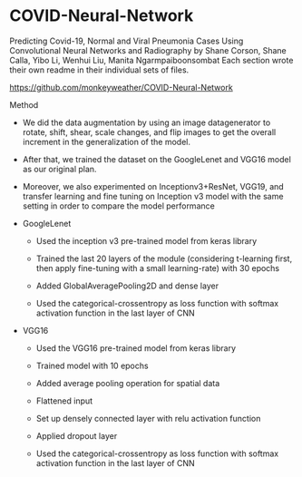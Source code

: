 # COVID-Neural-Network

Predicting Covid-19, Normal and Viral Pneumonia Cases Using Convolutional Neural Networks and Radiography by 
Shane Corson, 
Shane Calla, 
Yibo Li, 
Wenhui Liu, 
Manita Ngarmpaiboonsombat 
Each section wrote their own readme in their individual sets of files.

https://github.com/monkeyweather/COVID-Neural-Network

Method

  - We did the data augmentation by using an image datagenerator to rotate, shift, shear, scale changes, and flip images to get the overall increment in the
  generalization of the model. 
  
  - After that, we trained the dataset on the GoogleLenet and VGG16 model as our original plan. 
  
  - Moreover, we also experimented on Inceptionv3+ResNet, VGG19, and transfer learning and fine tuning on Inception v3 model with the same setting in order to  compare the model performance
  
  - GoogleLenet
  
    - Used the inception v3 pre-trained model from keras library
    
    - Trained the last 20 layers of the module (considering t-learning first, then apply fine-tuning with a small learning-rate) with 30 epochs 
    
    - Added GlobalAveragePooling2D and dense layer
    
    - Used the categorical-crossentropy as loss function with softmax activation function in the last layer of CNN
    
  - VGG16
    - Used the VGG16 pre-trained model from keras library
    
    - Trained model with 10 epochs
    
    - Added average pooling operation for spatial data
    
    - Flattened input
    
    - Set up densely connected layer with relu activation function
    
    - Applied dropout layer
    
    - Used the categorical-crossentropy as loss function with softmax activation function in the last layer of CNN
